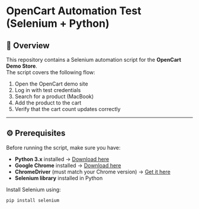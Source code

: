 # OpenCart Automation Test (Selenium + Python)

## 📌 Overview
This repository contains a Selenium automation script for the **OpenCart Demo Store**.  
The script covers the following flow:
1. Open the OpenCart demo site  
2. Log in with test credentials  
3. Search for a product (MacBook)  
4. Add the product to the cart  
5. Verify that the cart count updates correctly  

---

## ⚙️ Prerequisites
Before running the script, make sure you have:
- **Python 3.x** installed → [Download here](https://www.python.org/downloads/)  
- **Google Chrome** installed → [Download here](https://www.google.com/chrome/)  
- **ChromeDriver** (must match your Chrome version) → [Get it here](https://chromedriver.chromium.org/downloads)  
- **Selenium library** installed in Python  

Install Selenium using:
```bash
pip install selenium
